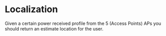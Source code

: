 # Localization
Given a certain power received profile from the 5 (Access Points) APs you should return an estimate location for the user.
